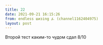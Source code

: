 ```yaml
---
title: 22
date: 2021-09-21 16:15:26
from: endless шизing ⍼ (channel1162404975)
layout: post
---
```


Второй тест каким-то чудом сдал 8/10
